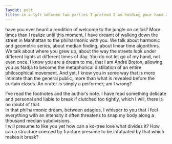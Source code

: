 ```yaml
---
layout: post
title: in a lyft between two parties I pretend I am holding your hand and talking about optimal decomposition
---
```



have you ever heard a rendition of welcome to the jungle on cellos? More times than I realize until this moment, I have dreamt of walking down the street in Manhattan to the philharmonic with you. We talk about harmonic and geometric series, about median finding, about linear time algorithms. We talk about where you grew up, about the way the streets look under different lights at different times of day. You do not let go of my hand, not even once. I know you are a dream to me, that I am André Breton, allowing you as Nadja to become the metaphorical distillation of an entire philosophical movement. And yet, I know you in some way that is more intimate than the general public, more than what is revealed before the curtain closes. An orator is simply a performer; am I wrong?

I’ve read the footnotes and the author’s note. I have read something delicate and personal and liable to break if clutched too tightly, which I will, there is no doubt of that.  
In that philharmonic dream, between adagios, I whisper to you that I feel everything with an intensity it often threatens to snap my body along a thousand median subdivisions.  
I will presume to like you yet how can a kd-tree love what divides it? How can a structure coerced by fracture presume to be infatuated by that which makes it break?
